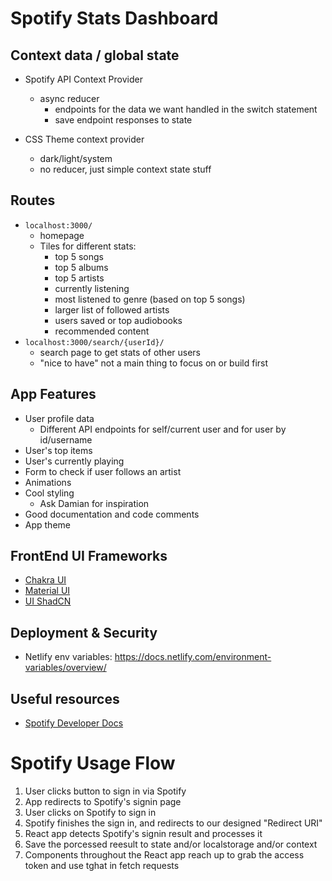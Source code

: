 # Spotify Stats Dashboard 

## Context data / global state 

- Spotify API Context Provider
	- async reducer 
		- endpoints for the data we want handled in the switch statement 
		- save endpoint responses to state 

- CSS Theme context provider 
	- dark/light/system 
	- no reducer, just simple context state stuff 

## Routes 

- `localhost:3000/`
	- homepage 
	- Tiles for different stats:
		- top 5 songs 
		- top 5 albums 
		- top 5 artists 
		- currently listening 
		- most listened to genre (based on top 5 songs)
		- larger list of followed artists 
		- users saved or top audiobooks 
		- recommended content 
- `localhost:3000/search/{userId}/`
	- search page to get stats of other users 
	- "nice to have" not a main thing to focus on or build first 


## App Features 

- User profile data 
	- Different API endpoints for self/current user and for user by id/username 
- User's top items 
- User's currently playing 
- Form to check if user follows an artist 
- Animations
- Cool styling 
	- Ask Damian for inspiration 
- Good documentation and code comments 
- App theme 

## FrontEnd UI Frameworks 

- [Chakra UI](https://v2.chakra-ui.com/)
- [Material UI](https://mui.com/)
- [UI ShadCN](https://ui.shadcn.com/)


## Deployment & Security

- Netlify env variables: https://docs.netlify.com/environment-variables/overview/ 

## Useful resources 

- [Spotify Developer Docs](https://developer.spotify.com/documentation/web-api)


# Spotify Usage Flow

1.	User clicks button to sign in via Spotify
2. App redirects to Spotify's signin page
3. User clicks on Spotify to sign in
4. Spotify finishes the sign in, and redirects to our designed "Redirect URI"
5. React app detects Spotify's signin result and processes it
6. Save the porcessed reesult to state and/or localstorage and/or context
7. Components throughout the React app reach up to grab the access token and use tghat in fetch requests

